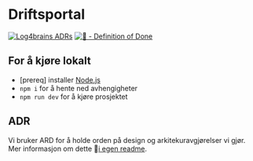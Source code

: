# Driftsportal

[![Log4brains ADRs](https://svv-kos.github.io/driftsportal/log4brains/badge.svg)](https://svv-kos.github.io/driftsportal/log4brains/)
[![💎 - Definition of Done](https://img.shields.io/badge/💎-Definition_of_Done-blueviolet)](docs/definition-of-done.md)

## For å kjøre lokalt

- [prereq] installer [Node.js](https://nodejs.org/en/)
- `npm i` for å hente ned avhengigheter
- `npm run dev` for å kjøre prosjektet

## ADR

Vi bruker ARD for å holde orden på design og arkitekuravgjørelser vi gjør. Mer informasjon om dette 🔗[i egen readme](docs/adr/README.md).
